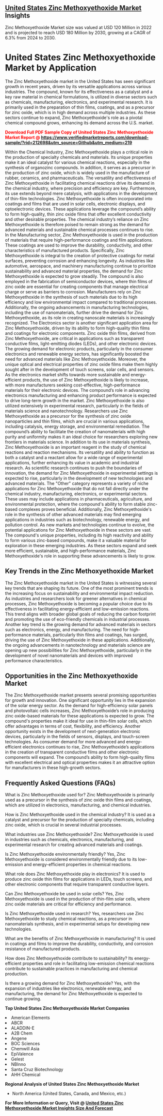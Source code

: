 <h2><a href="https://www.verifiedmarketreports.com/download-sample/?rid=212698&amp;utm_source=Github&amp;utm_medium=219" target="_blank">United States Zinc Methoxyethoxide Market</a> Insights</h2><p>Zinc Methoxyethoxide Market size was valued at USD 120 Million in 2022 and is projected to reach USD 180 Million by 2030, growing at a CAGR of 6.3% from 2024 to 2030.</p><p><div> <h1>United States Zinc Methoxyethoxide Market by Application</h1> The Zinc Methoxyethoxide market in the United States has seen significant growth in recent years, driven by its versatile applications across various industries. The compound, known for its effectiveness as a catalyst and a key raw material in chemical formulations, is utilized in diverse sectors such as chemicals, manufacturing, electronics, and experimental research. It is primarily used in the preparation of thin films, coatings, and as a precursor for zinc oxide, which is in high demand across multiple industries. As these sectors continue to expand, Zinc Methoxyethoxide's role as a pivotal chemical compound grows, enhancing its demand across the U.S. market. <strong><p><span class=""><span style="color: #ff0000;"><strong>Download Full PDF Sample Copy of United States Zinc Methoxyethoxide Market Report</strong> @ </span><a href="https://www.verifiedmarketreports.com/download-sample/?rid=212698&amp;utm_source=Github&amp;utm_medium=219" target="_blank">https://www.verifiedmarketreports.com/download-sample/?rid=212698&amp;utm_source=Github&amp;utm_medium=219</a></span></p></strong> Within the Chemical Industry, Zinc Methoxyethoxide plays a critical role in the production of specialty chemicals and materials. Its unique properties make it an ideal catalyst for various chemical reactions, especially in the synthesis of organozinc compounds. In addition, it serves as a precursor in the production of zinc oxide, which is widely used in the manufacture of rubber, ceramics, and pharmaceuticals. The versatility and effectiveness of Zinc Methoxyethoxide in facilitating chemical reactions drive its demand in the chemical industry, where precision and efficiency are key. Furthermore, its use extends beyond mere catalysis, with applications in the development of thin-film technologies. Zinc Methoxyethoxide is often incorporated into coatings and films that are used in solar cells, electronic displays, and optoelectronic devices. These applications leverage the compound’s ability to form high-quality, thin zinc oxide films that offer excellent conductivity and other desirable properties. The chemical industry’s reliance on Zinc Methoxyethoxide is therefore poised to remain strong as the demand for advanced materials and sustainable chemical processes continues to rise. In the Manufacturing sector, Zinc Methoxyethoxide is used in the production of materials that require high-performance coatings and film applications. These coatings are used to improve the durability, conductivity, and other characteristics of manufactured products. Specifically, Zinc Methoxyethoxide is integral to the creation of protective coatings for metal surfaces, preventing corrosion and enhancing longevity. As industries like automotive, aerospace, and machinery manufacturing continue to prioritize sustainability and advanced material properties, the demand for Zinc Methoxyethoxide is expected to grow steadily. The compound is also employed in the fabrication of semiconductor devices, where thin films of zinc oxide are essential for creating components that manage electrical charge or serve as barriers to corrosion. Manufacturers rely on Zinc Methoxyethoxide in the synthesis of such materials due to its high efficiency and low environmental impact compared to traditional processes. Additionally, the ongoing advancements in manufacturing technologies, including the use of nanomaterials, further drive the demand for Zinc Methoxyethoxide, as its role in creating nanoscale materials is increasingly recognized. The Electronics sector is another significant application area for Zinc Methoxyethoxide, driven by its ability to form high-quality thin films and coatings for electronic components. Zinc oxide thin films, derived from Zinc Methoxyethoxide, are critical in applications such as transparent conductive films, light-emitting diodes (LEDs), and other electronic devices. The growing demand for electronic products, particularly in the consumer electronics and renewable energy sectors, has significantly boosted the need for advanced materials like Zinc Methoxyethoxide. Moreover, the unique optical and electrical properties of zinc oxide films make them highly sought after in the development of touch screens, solar cells, and sensors. As the electronics market shifts towards more sustainable and energy-efficient products, the use of Zinc Methoxyethoxide is likely to increase, with more manufacturers seeking cost-effective, high-performance materials for their electronic devices. The compound’s role in advancing electronics manufacturing and enhancing product performance is expected to drive long-term growth in the market. Zinc Methoxyethoxide is also utilized extensively in experimental research, particularly in the fields of materials science and nanotechnology. Researchers use Zinc Methoxyethoxide as a precursor for the synthesis of zinc oxide nanoparticles and thin films, which are crucial in various applications, including catalysis, energy storage, and environmental remediation. The compound’s ability to facilitate the creation of nanomaterials with high purity and uniformity makes it an ideal choice for researchers exploring new frontiers in materials science. In addition to its use in materials synthesis, Zinc Methoxyethoxide is an important reagent in the study of chemical reactions and reaction mechanisms. Its versatility and ability to function as both a catalyst and a reactant allow for a wide range of experimental applications, further enhancing its value in academic and industrial research. As scientific research continues to push the boundaries of innovation, the demand for Zinc Methoxyethoxide in experimental settings is expected to rise, particularly in the development of new technologies and advanced materials. The "Other" category represents a variety of niche applications for Zinc Methoxyethoxide that do not fall directly under the chemical industry, manufacturing, electronics, or experimental sectors. These uses may include applications in pharmaceuticals, agriculture, and environmental protection, where the compound's ability to form stable zinc-based complexes proves beneficial. Additionally, Zinc Methoxyethoxide's role in the synthesis of other advanced materials may find emerging applications in industries such as biotechnology, renewable energy, and pollution control. As new markets and technologies continue to evolve, the potential applications for Zinc Methoxyethoxide in these sectors are vast. The compound's unique properties, including its high reactivity and ability to form various zinc-based compounds, make it a valuable material for exploration in these emerging industries. As these sectors expand and seek more efficient, sustainable, and high-performance materials, Zinc Methoxyethoxide's role in supporting these advancements is likely to grow. <h2>Key Trends in the Zinc Methoxyethoxide Market</h2> The Zinc Methoxyethoxide market in the United States is witnessing several key trends that are shaping its future. One of the most prominent trends is the increasing focus on sustainability and environmental impact reduction. As industries and researchers look for greener alternatives in chemical processes, Zinc Methoxyethoxide is becoming a popular choice due to its effectiveness in facilitating energy-efficient and low-emission reactions. This trend aligns with broader global goals of reducing the carbon footprint and promoting the use of eco-friendly chemicals in industrial processes. Another key trend is the growing demand for advanced materials in sectors such as electronics, energy, and manufacturing. The need for high-performance materials, particularly thin films and coatings, has surged, driving the use of Zinc Methoxyethoxide in these applications. Additionally, the ongoing advancements in nanotechnology and materials science are opening up new possibilities for Zinc Methoxyethoxide, particularly in the development of novel nanomaterials and devices with improved performance characteristics. <h2>Opportunities in the Zinc Methoxyethoxide Market</h2> The Zinc Methoxyethoxide market presents several promising opportunities for growth and innovation. One significant opportunity lies in the expansion of the solar energy sector. As the demand for high-efficiency solar panels and photovoltaic cells increases, Zinc Methoxyethoxide’s role in producing zinc oxide-based materials for these applications is expected to grow. The compound's properties make it ideal for use in thin-film solar cells, which offer advantages in terms of cost, flexibility, and efficiency. Another opportunity exists in the development of next-generation electronic devices, particularly in the fields of sensors, displays, and touch-screen technologies. As consumer demand for more advanced and energy-efficient electronics continues to rise, Zinc Methoxyethoxide’s applications in the creation of transparent conductive films and other electronic components will expand. The compound’s ability to form high-quality films with excellent electrical and optical properties makes it an attractive option for manufacturers in these high-growth sectors. <h2>Frequently Asked Questions (FAQs)</h2> <p>What is Zinc Methoxyethoxide used for? Zinc Methoxyethoxide is primarily used as a precursor in the synthesis of zinc oxide thin films and coatings, which are utilized in electronics, manufacturing, and chemical industries.</p> <p>How is Zinc Methoxyethoxide used in the chemical industry? It is used as a catalyst and precursor for the production of specialty chemicals, including zinc oxide, which is crucial in several industrial processes.</p> <p>What industries use Zinc Methoxyethoxide? Zinc Methoxyethoxide is used in industries such as chemicals, electronics, manufacturing, and experimental research for creating advanced materials and coatings.</p> <p>Is Zinc Methoxyethoxide environmentally friendly? Yes, Zinc Methoxyethoxide is considered environmentally friendly due to its low-emission and energy-efficient properties in chemical reactions.</p> <p>What role does Zinc Methoxyethoxide play in electronics? It is used to produce zinc oxide thin films for applications in LEDs, touch screens, and other electronic components that require transparent conductive layers.</p> <p>Can Zinc Methoxyethoxide be used in solar cells? Yes, Zinc Methoxyethoxide is used in the production of thin-film solar cells, where zinc oxide materials are critical for efficiency and performance.</p> <p>Is Zinc Methoxyethoxide used in research? Yes, researchers use Zinc Methoxyethoxide to study chemical reactions, as a precursor in nanomaterials synthesis, and in experimental setups for developing new technologies.</p> <p>What are the benefits of Zinc Methoxyethoxide in manufacturing? It is used in coatings and films to improve the durability, conductivity, and corrosion resistance of manufactured products.</p> <p>How does Zinc Methoxyethoxide contribute to sustainability? Its energy-efficient properties and role in facilitating low-emission chemical reactions contribute to sustainable practices in manufacturing and chemical production.</p> <p>Is there a growing demand for Zinc Methoxyethoxide? Yes, with the expansion of industries like electronics, renewable energy, and manufacturing, the demand for Zinc Methoxyethoxide is expected to continue growing.</p> </div></p><p><strong>Top United States Zinc Methoxyethoxide Market Companies</strong></p><div data-test-id=""><p><li>American Elements</li><li> ABCR</li><li> ALADDIN-E</li><li> A2B Chem</li><li> Angene</li><li> BOC Sciences</li><li> Chemwill Asia</li><li> EpiValence</li><li> Gelest</li><li> NBInno</li><li> Santa Cruz Biotechnology</li><li> AHH Chemical</li></p><div><strong>Regional Analysis of&nbsp;United States Zinc Methoxyethoxide Market</strong></div><ul><li dir="ltr"><p dir="ltr">North America&nbsp;(United States, Canada, and Mexico, etc.)</p></li></ul><p><strong>For More Information or Query, Visit @&nbsp;</strong><strong><a href="https://www.verifiedmarketreports.com/product/zinc-methoxyethoxide-market/?utm_source=Github&amp;utm_medium=219" target="_blank">United States Zinc Methoxyethoxide Market Insights Size And Forecast</a></strong></p></div>
